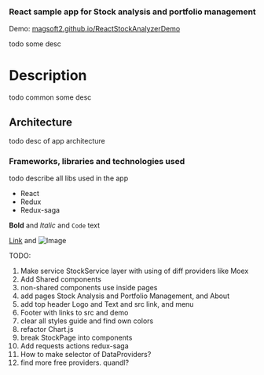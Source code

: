 
### React sample app for Stock analysis and portfolio management

Demo: [magsoft2.github.io/ReactStockAnalyzerDemo](https://magsoft2.github.io/ReactStockAnalyzerDemo)

todo some desc

# Description

todo common some desc

## Architecture

todo desc of app architecture

### Frameworks, libraries and technologies used

todo describe all libs used in the app

- React
- Redux
- Redux-saga


**Bold** and _Italic_ and `Code` text

[Link](url) and ![Image](src)


TODO:

1. Make service StockService layer with using of diff providers like Moex
2. Add Shared components
3. non-shared components use inside pages
4. add pages Stock Analysis and Portfolio Management, and About
5. add top header Logo and Text and src link, and menu
6. Footer with links to src and demo
7. clear all styles guide and find own colors
8. refactor Chart.js
9. break StockPage into components
100. Add requests actions redux-saga
101. How to make selector of DataProviders?
102.  find more free providers. quandl?